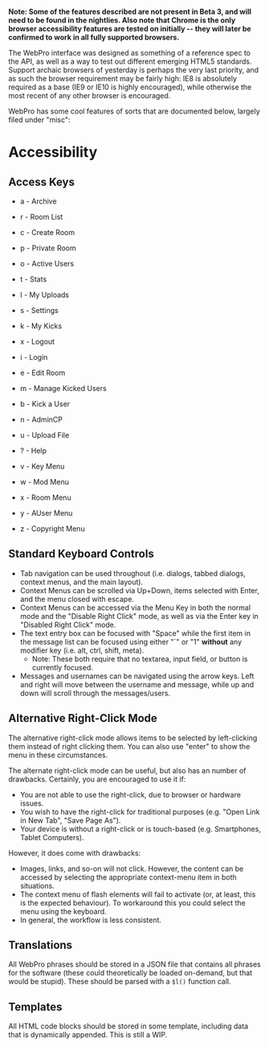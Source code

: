 **Note: Some of the features described are not present in Beta 3, and will need to be found in the nightlies. Also note that Chrome is the only browser accessibility features are tested on initially -- they will later be confirmed to work in all fully supported browsers.**

The WebPro interface was designed as something of a reference spec to the API, as well as a way to test out different emerging HTML5 standards. Support archaic browsers of yesterday is perhaps the very last priority, and as such the browser requirement may be fairly high: IE8 is absolutely required as a base (IE9 or IE10 is highly encouraged), while otherwise the most recent of any other browser is encouraged.

WebPro has some cool features of sorts that are documented below, largely filed under "misc":


# Accessibility #
## Access Keys ##
  * a - Archive
  * r - Room List
  * c - Create Room
  * p - Private Room
  * o - Active Users
  * t - Stats
  * l - My Uploads
  * s - Settings
  * k - My Kicks
  * x - Logout
  * i - Login

  * e - Edit Room
  * m - Manage Kicked Users
  * b - Kick a User
  * n - AdminCP

  * u - Upload File
  * ? - Help

  * v - Key Menu
  * w - Mod Menu
  * x - Room Menu
  * y - AUser Menu
  * z - Copyright Menu


## Standard Keyboard Controls ##
  * Tab navigation can be used throughout (i.e. dialogs, tabbed dialogs, context menus, and the main layout).
  * Context Menus can be scrolled via Up+Down, items selected with Enter, and the menu closed with escape.
  * Context Menus can be accessed via the Menu Key in both the normal mode and the "Disable Right Click" mode, as well as via the Enter key in "Disabled Right Click" mode.
  * The text entry box can be focused with "Space" while the first item in the message list can be focused using either "`" or "1" **without** any modifier key (i.e. alt, ctrl, shift, meta).
    * Note: These both require that no textarea, input field, or button is currently focused.
  * Messages and usernames can be navigated using the arrow keys. Left and right will move between the username and message, while up and down will scroll through the messages/users.

## Alternative Right-Click Mode ##
The alternative right-click mode allows items to be selected by left-clicking them instead of right clicking them. You can also use "enter" to show the menu in these circumstances.

The alternate right-click mode can be useful, but also has an number of drawbacks. Certainly, you are encouraged to use it if:
  * You are not able to use the right-click, due to browser or hardware issues.
  * You wish to have the right-click for traditional purposes (e.g. "Open Link in New Tab", "Save Page As").
  * Your device is without a right-click or is touch-based (e.g. Smartphones, Tablet Computers).

However, it does come with drawbacks:
  * Images, links, and so-on will not click. However, the content can be accessed by selecting the appropriate context-menu item in both situations.
  * The context menu of flash elements will fail to activate (or, at least, this is the expected behaviour). To workaround this you could select the menu using the keyboard.
  * In general, the workflow is less consistent.

## Translations ##
All WebPro phrases should be stored in a JSON file that contains all phrases for the software (these could theoretically be loaded on-demand, but that would be stupid).  These should be parsed with a `$l()` function call.

## Templates ##
All HTML code blocks should be stored in some template, including data that is dynamically appended. This is still a WIP.